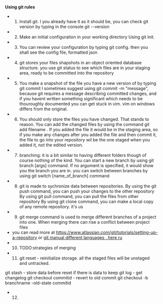 **Using git rules**
* 1. Install git. I you already have it as it should be, you can check
git version by typing in the console git --version
* 2. Make an initial configuration in your working directory Using
git init.
* 3. You can review your configuration by typing git config.
then you shall see the config file, formatted json
* 4. git stores your files shapshots in an object oriented database 
structure. you use git status to see which files are in your staging area, ready to be
committed into the repository
* 5. You make a snapshot of the file you have a new version of by typing
 git commit
 I sometimes suggest using git commit -m "message", because git requires a message 
 describing committed changes, and if you havent written something significant which 
 needs to be thouroughly documented you can get stuck in vim. 
 vim on windows differs from the original.
* 6. You should only store the files you have changed. That stands 
to reason. You can add the changed files by using the command
git add filename . If you added the file it would be in the staging area, so if you make
any changes after you added the file and then commit it, the file to go into your 
repository wil be the one staged when you added it, not the edited version.
* 7. branching: it is a bit similar to having different folders
though of course nothing of the kind.
You can start a new branch by using git branch [args] command. If no
argument is specified, it would show you the branch you are in.
you can switch between branches by using 
git switch [name_of_branch] command
* 8. git is made to sychronize data between repositories.
By using the git push command, you can push your changes to the other repository
By using git pull command, you can pull the files from other repository 
By using git clone command, you can make a local copy of any remote repository.
it's us
* 9. git merge command is used to merge different branches of a project into one. When merging there can rise a conflict between project files 
* you can read more at https://www.atlassian.com/git/tutorials/setting-up-a-repository or [git manual different languages , here ru](https://git-scm.com/book/ru/v2/)
* 10. TODO:strategies of merging
* 11. git reset - reinitialize storage. all the staged files will be unstaged and untracked.

git stash - store data before reset if there is data to keep
git log - get changelog
git checkout commitid - revert to old commit
git checkout -b branchname -old-state commitid 
* 12. 
